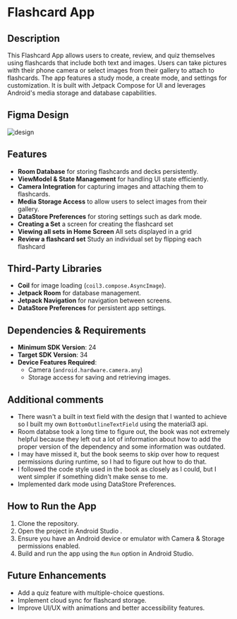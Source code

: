 # Flashcard App

## Description
This Flashcard App allows users to create, review, and quiz themselves using flashcards that include both text and images. Users can take pictures with their phone camera or select images from their gallery to attach to flashcards. The app features a study mode, a create mode, and settings for customization. It is built with Jetpack Compose for UI and leverages Android's media storage and database capabilities.

## Figma Design
![design](https://github.com/user-attachments/assets/216e907b-d621-4071-bdd7-0a1f33e3d607)


## Features
- **Room Database** for storing flashcards and decks persistently.
- **ViewModel & State Management** for handling UI state efficiently.
- **Camera Integration** for capturing images and attaching them to flashcards.
- **Media Storage Access** to allow users to select images from their gallery.
- **DataStore Preferences** for storing settings such as dark mode.
- **Creating a Set** a screen for creating the flashcard set
- **Viewing all sets in Home Screen** All sets displayed in a grid
- **Review a flashcard set** Study an individual set by flipping each flashcard

## Third-Party Libraries
- **Coil** for image loading (`coil3.compose.AsyncImage`).
- **Jetpack Room** for database management.
- **Jetpack Navigation** for navigation between screens.
- **DataStore Preferences** for persistent app settings.

## Dependencies & Requirements
- **Minimum SDK Version**: 24
- **Target SDK Version**: 34
- **Device Features Required**:
  - Camera (`android.hardware.camera.any`)
  - Storage access for saving and retrieving images.

## Additional comments
- There wasn't a built in text field with the design that I wanted to achieve so I built my own `BottomOutlineTextField` using the material3 api.
- Room databse took a long time to figure out, the book was not extremely helpful because they left out a lot of information about how to add the proper version of the dependency and some information was outdated.
- I may have missed it, but the book seems to skip over how to request permissions during runtime, so I had to figure out how to do that.
- I followed the code style used in the book as closely as I could, but I went simpler if something didn't make sense to me.
- Implemented dark mode using DataStore Preferences.

## How to Run the App
1. Clone the repository.
2. Open the project in Android Studio .
3. Ensure you have an Android device or emulator with Camera & Storage permissions enabled.
4. Build and run the app using the `Run` option in Android Studio.

## Future Enhancements
- Add a quiz feature with multiple-choice questions.
- Implement cloud sync for flashcard storage.
- Improve UI/UX with animations and better accessibility features.

